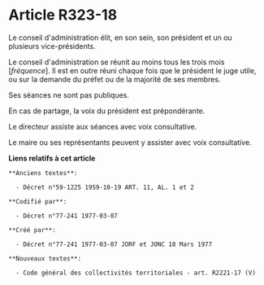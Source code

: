 # Article R323-18

Le conseil d'administration élit, en son sein, son président et un ou plusieurs vice-présidents.

Le conseil d'administration se réunit au moins tous les trois mois [*fréquence*]. Il est en outre réuni chaque fois que le
président le juge utile, ou sur la demande du préfet ou de la majorité de ses membres.

Ses séances ne sont pas publiques.

En cas de partage, la voix du président est prépondérante.

Le directeur assiste aux séances avec voix consultative.

Le maire ou ses représentants peuvent y assister avec voix consultative.

**Liens relatifs à cet article**

	**Anciens textes**:

	  - Décret n°59-1225 1959-10-19 ART. 11, AL. 1 et 2

	**Codifié par**:

	  - Décret n°77-241 1977-03-07

	**Créé par**:

	  - Décret n°77-241 1977-03-07 JORF et JONC 18 Mars 1977

	**Nouveaux textes**:

	  - Code général des collectivités territoriales - art. R2221-17 (V)
